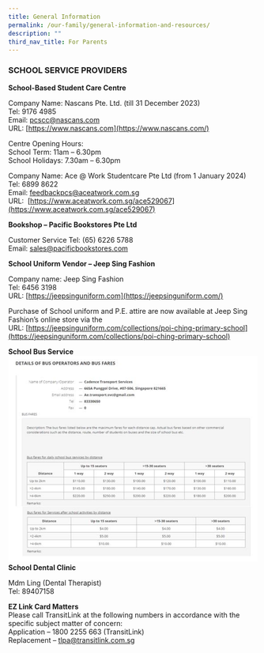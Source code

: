 ```yaml
---
title: General Information
permalink: /our-family/general-information-and-resources/
description: ""
third_nav_title: For Parents
---
```

### SCHOOL SERVICE PROVIDERS

**School-Based Student Care Centre**

Company Name: Nascans Pte. Ltd. (till 31 December 2023) <br>
Tel: 9176 4985  <br>
Email:&nbsp;[pcscc@nascans.com](mailto:pcscc@nascans.com)  <br>
URL:&nbsp;[https://www.nascans.com](https://www.nascans.com/)

Centre Opening Hours:  <br>
School Term: 11am – 6.30pm  <br>
School Holidays: 7.30am – 6.30pm

Company Name: Ace @ Work Studentcare Pte Ltd (from 1 January 2024)  <br>
Tel: 6899 8622 <br>
Email:&nbsp;[feedbackpcs@aceatwork.com.sg](feedbackpcs@aceatwork.com.sg) <br>
URL:&nbsp; [https://www.aceatwork.com.sg/ace529067](https://www.aceatwork.com.sg/ace529067)



**Bookshop – Pacific Bookstores Pte Ltd**

Customer Service Tel: (65) 6226 5788 <br>
Email: sales@pacificbookstores.com

**School Uniform Vendor – Jeep Sing Fashion**

Company name: Jeep Sing Fashion  <br>
Tel: 6456 3198<br>
URL:&nbsp;[https://jeepsinguniform.com](https://jeepsinguniform.com/)

Purchase of School uniform and P.E. attire are now available at Jeep Sing Fashion’s online store via the URL:&nbsp;[https://jeepsinguniform.com/collections/poi-ching-primary-school](https://jeepsinguniform.com/collections/poi-ching-primary-school)

**School Bus Service**
![](/images/school%20bus%20operator%20and%20bus%20fare.JPG)
**School Dental Clinic**

Mdm Ling (Dental Therapist) <br>
Tel: 89407158

**EZ Link Card Matters**&nbsp; <br>Please call TransitLink at the following numbers in accordance with the specific subject matter of concern: <br> 
Application – 1800 2255 663 (TransitLink)  <br>
Replacement –&nbsp;[tlpa@transitlink.com.sg](mailto:tlpa@transitlink.com.sg)
